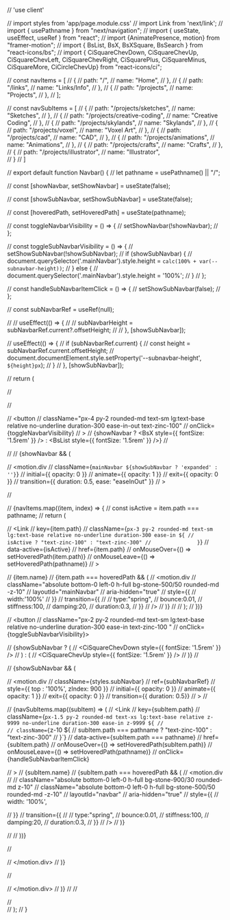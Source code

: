 // 'use client'

// import styles from 'app/page.module.css'
// import Link from 'next/link';
// import { usePathname } from "next/navigation";
// import { useState, useEffect, useRef } from "react";
// import {AnimatePresence, motion} from "framer-motion";
// import { BsList, BsX, BsXSquare, BsSearch } from "react-icons/bs";
// import { CiSquareChevDown, CiSquareChevUp,  CiSquareChevLeft, CiSquareChevRight, CiSquarePlus, CiSquareMinus, CiSquareMore, CiCircleChevUp} from "react-icons/ci";


// const navItems = [
//   {
//     path: "/",
//     name: "Home",
//   },
//     {
//       path: "/links",
//       name: "Links/Info",
//     },
//   {
//     path: "/projects",
//     name: "Projects",
//   },
// ];

// const navSubItems = [
//   {
//     path: "/projects/sketches",
//     name: "Sketches",
//   },
//   {
//     path: "/projects/creative-coding",
//     name: "Creative Coding",
//   },
//   {
//     path: "/projects/skylands",
//     name: "Skylands",
//   },
//   {
//     path: "/projects/voxel",
//     name: "Voxel Art",
//   },
//   {
//     path: "/projects/cad",
//     name: "CAD",
//   },
//   {
//     path: "/projects/animations",
//     name: "Animations",
//   },
//   {
//     path: "/projects/crafts",
//     name: "Crafts",
//   },
//   {
//     path: "/projects/illustrator",
//     name: "Illustrator",  
//   }
// ]


// export default function Navbar() {
//   let pathname = usePathname() || "/";

//   const [showNavbar, setShowNavbar] = useState(false);
  
//   const [showSubNavbar, setShowSubNavbar] = useState(false);

//   const [hoveredPath, setHoveredPath] = useState(pathname);

//   const toggleNavbarVisibility = () => {
//     setShowNavbar(!showNavbar);
//   };
  
//   const toggleSubNavbarVisibility = () => {
//     setShowSubNavbar(!showSubNavbar);
//     if (showSubNavbar) {
//       document.querySelector('.mainNavbar').style.height = `calc(100% + var(--subnavbar-height))`;
//     } else {
//       document.querySelector('.mainNavbar').style.height = '100%';
//     }
//   };
  

//   const handleSubNavbarItemClick = () => {
//     setShowSubNavbar(false);
//   };

//   const subNavbarRef = useRef(null);

//   // useEffect(() => {
//   //   subNavbarHeight = subNavbarRef.current?.offsetHeight;
//   // }, [showSubNavbar]);

//   useEffect(() => {
//     if (subNavbarRef.current) {
//       const height = subNavbarRef.current.offsetHeight;
//       document.documentElement.style.setProperty('--subnavbar-height', `${height}px`);
//     }
//   }, [showSubNavbar]);


//   return (

// <div className="flex flex-col">

//     <div className="flex border-stone-900/80 p-[0.4rem] mb-1 sticky top bg-stone-900/80 backdrop-blur-md ">
//       <button
//         className="px-4 py-2 rounded-md text-sm lg:text-base relative no-underline duration-300 ease-in-out text-zinc-100"
//         onClick={toggleNavbarVisibility}
//       >
//         {showNavbar ? <BsX style={{ fontSize: '1.5rem' }} /> : <BsList style={{ fontSize: '1.5rem' }}  />}
//       </button>
      
      
//       <AnimatePresence>
//       {showNavbar && (
        
//         <motion.div
//         className={`mainNavbar ${showSubNavbar ? 'expanded' : ''}`}
//         initial={{ opacity: 0 }}
//         animate={{ opacity: 1 }}
//         exit={{ opacity: 0 }}
//         transition={{ duration: 0.5, ease: "easeInOut" }}
//         >


//       <nav className="flex justify-start items-center w-full z-9999">

//         {navItems.map((item, index) => {
//           const isActive = item.path === pathname;
//           return (
             

//             <Link
//               key={item.path}
//               className={`px-3 py-2 rounded-md text-sm lg:text-base relative no-underline duration-300 ease-in ${
//                 isActive ? "text-zinc-100" : "text-zinc-300"
//               }`}
//               data-active={isActive}
//               href={item.path}
//               onMouseOver={() => setHoveredPath(item.path)}
//               onMouseLeave={() => setHoveredPath(pathname)}
//             >

//               <span>{item.name}</span>
//               {item.path === hoveredPath && (
//                 <motion.div
//                   className="absolute bottom-0 left-0 h-full bg-stone-500/50 rounded-md -z-10"
//                   layoutId="mainNavbar"
//                   aria-hidden="true"
//                   style={{
//                     width:'100%'
//                   }}
//                   transition={{
//                     // type:"spring",
//                     bounce:0.01,
//                     stiffness:100,
//                     damping:20,
//                     duration:0.3,
//                   }}
//                   />
//               )}
//             </Link>
//             );
//           })}


//           <button
//           className="px-2 py-2 rounded-md text-sm lg:text-base relative no-underline duration-300 ease-in text-zinc-100 "
//           onClick={toggleSubNavbarVisibility}>

//           {showSubNavbar ? (
//           <CiSquareChevDown style={{ fontSize: '1.5rem' }} />
//           ) : ( 
//           <CiSquareChevUp style={{ fontSize: '1.5rem' }}  />
//           )}
//           </button>  

//              {showSubNavbar && (

//                 <motion.div 
//                 className={styles.subNavbar}
//                 ref={subNavbarRef}
//                 style={{ top : '100%', zIndex: 900 }}
//                 initial={{ opacity: 0 }}
//                 animate={{ opacity: 1 }}
//                 exit={{ opacity: 0 }}
//                 transition={{ duration: 0.5}}
//                   >
//                  <nav className="flex justify-start items-center w-full z-9999">
//                   {navSubItems.map((subItem) => (
//                     <Link
//                       key={subItem.path}
//                       className={`px-1.5 py-2 rounded-md text-xs lg:text-base relative z-9999 no-underline duration-300 ease-in z-9999 ${
//                         // className={`z-10 ${
//                         subItem.path === pathname ? "text-zinc-100" : "text-zinc-300"
//                       }`}
//                       data-active={subItem.path === pathname}
//                       href={subItem.path}
//                       onMouseOver={() => setHoveredPath(subItem.path)}
//                       onMouseLeave={() => setHoveredPath(pathname)}
//                       onClick={handleSubNavbarItemClick}
                 

//                     >
//                       <span>{subItem.name}</span>
//                       {subItem.path === hoveredPath && (
//                         <motion.div
//                           // className="absolute bottom-0 left-0 h-full bg-stone-900/30 rounded-md z-10"
//                           className="absolute bottom-0 left-0 h-full bg-stone-500/50 rounded-md -z-10"
//                           layoutId="navbar"
//                           aria-hidden="true"
//                           style={{
//                             width: '100%',
                           
//                           }}
//                           transition={{
//                             // type:"spring",
//                             bounce:0.01,
//                             stiffness:100,
//                             damping:20,
//                             duration:0.3,
//                           }}
//                           />
//                           )}

//                     </Link>
//                   ))}
                
//                   </nav>
//                   </motion.div> 
//                 )}


//            </nav>
        
//         </motion.div>
//        )}
//         </AnimatePresence>
//     </div>
//     </div>
//   );
// }
